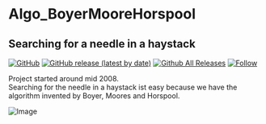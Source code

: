 # Algo_BoyerMooreHorspool  
## Searching for a needle in a haystack

[![GitHub](https://img.shields.io/github/license/OlimilO1402/Algo_BoyerMooreHorspool?style=plastic)](https://github.com/OlimilO1402/Algo_BoyerMooreHorspool/blob/master/LICENSE) 
[![GitHub release (latest by date)](https://img.shields.io/github/v/release/OlimilO1402/Algo_BoyerMooreHorspool?style=plastic)](https://github.com/OlimilO1402/Algo_BoyerMooreHorspool/releases/latest)
[![Github All Releases](https://img.shields.io/github/downloads/OlimilO1402/Algo_BoyerMooreHorspool/total.svg)](https://github.com/OlimilO1402/Algo_BoyerMooreHorspool/releases/download/v1.4.2/BoyerMooreHorspool_v1.4.2.zip)
[![Follow](https://img.shields.io/github/followers/OlimilO1402.svg?style=social&label=Follow&maxAge=2592000)](https://github.com/OlimilO1402/Algo_BoyerMooreHorspool/watchers)

Project started around mid 2008.  
Searching for the needle in a haystack ist easy because we have the algorithm invented by Boyer, Moores and Horspool.  

![<AppName> Image](Resources/<AppName>.png "<AppName> Image")  
